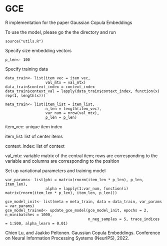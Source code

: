 # GCE
R implementation for the paper Gaussian Copula Embeddings

To use the model, please go the the directory and run 

```
source("utils.R")
```

Specify size embedding vectors
```
p_len<- 100
```

Specify training data
```
data_train<- list(item_vec = item_vec,
                  val_mtx = val_mtx)
data_train$context_index = context_index
data_train$context_val = lapply(data_train$context_index, function(x) rep(1, length(x)))

meta_train<- list(item_list = item_list,
                  n_len = length(item_vec),
                  var_num = nrow(val_mtx),
                  p_len = p_len)
```
item_vec: unique item index

item_list: list of center items

context_index: list of context

val_mtx: variable matrix of the central item; rows are corresponding to the variable and columns are corresponding to the position



Set up variational parameters and training model
```
var_params<- list(phi = matrix(rnorm(item_len * p_len), p_len, item_len),
                  alpha = lapply(1:var_num, function(i) matrix(rnorm(item_len * p_len), item_len, p_len)))

gce_model_init<- list(meta = meta_train, data = data_train, var_params = var_params)
gce_model_trained<- update_gce_model(gce_model_init, epochs = 2, n_minibatches = 1000, 
                                     n_neg_samples = 5, trace_indices  = 1:500, alpha_learn = 0.01)
```

Chien Lu, and Jaakko Peltonen. Gaussian Copula Embeddings. Conference on Neural Information Processing Systems (NeurIPS), 2022.

